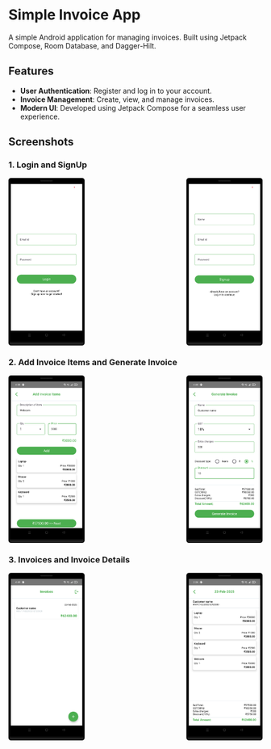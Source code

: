 # Simple Invoice App

A simple Android application for managing invoices. Built using Jetpack Compose, Room Database, and Dagger-Hilt.

## Features

- **User Authentication**: Register and log in to your account.
- **Invoice Management**: Create, view, and manage invoices.
- **Modern UI**: Developed using Jetpack Compose for a seamless user experience.

## Screenshots

### 1. Login and SignUp

<div style="display: flex; justify-content: space-between; flex-wrap: wrap;">
  <img src="./screenshots/login.png" alt="Login" width="30% style="margin-right: 50px; margin-bottom: 10px;" />
  <img src="./screenshots/sign_up.png" alt="SignUp" width="30% style="margin-right: 50px; margin-bottom: 10px;" />
</div>

### 2. Add Invoice Items and Generate Invoice

<div style="display: flex; justify-content: space-between; flex-wrap: wrap;">
  <img src="./screenshots/add_invoice_items.png" alt="Add Invoice Items" width="30% style="margin-right: 50px; margin-bottom: 10px;" />
  <img src="./screenshots/generate_invoice.png" alt="Generate Invoice" width="30% style="margin-right: 50px; margin-bottom: 10px;" />
</div>

### 3. Invoices and Invoice Details

<div style="display: flex; justify-content: space-between; flex-wrap: wrap;">
  <img src="./screenshots/invoices.png" alt="Invoices" width="30% style="margin-right: 10px; margin-bottom: 10px;" />
  <img src="./screenshots/details.png" alt="Invoice Details" width="30% style="margin-right: 10px; margin-bottom: 10px;" />
</div>
